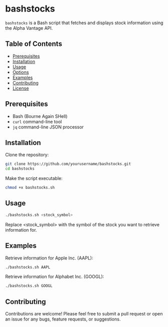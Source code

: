 # bashstocks

`bashstocks` is a Bash script that fetches and displays stock information using the Alpha Vantage API.

## Table of Contents

- [Prerequisites](#prerequisites)
- [Installation](#installation)
- [Usage](#usage)
- [Options](#options)
- [Examples](#examples)
- [Contributing](#contributing)
- [License](#license)

## Prerequisites

- Bash (Bourne Again SHell)
- `curl` command-line tool
- `jq` command-line JSON processor

## Installation

Clone the repository:

```bash
git clone https://github.com/yourusername/bashstocks.git
cd bashstocks
```
Make the script executable:

```bash
chmod +x bashstocks.sh
```

## Usage

```bash
./bashstocks.sh <stock_symbol>
```
Replace <stock_symbol> with the symbol of the stock you want to retrieve information for.

## Examples
Retrieve information for Apple Inc. (AAPL):

```bash
./bashstocks.sh AAPL
```

Retrieve information for Alphabet Inc. (GOOGL):
```bash
./bashstocks.sh GOOGL
```

## Contributing

Contributions are welcome! Please feel free to submit a pull request or open an issue for any bugs, feature requests, or suggestions.

